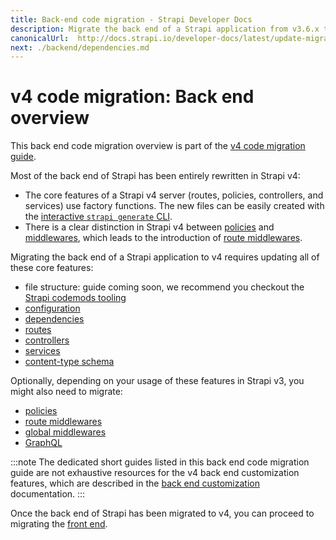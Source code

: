 ```yaml
---
title: Back-end code migration - Strapi Developer Docs
description: Migrate the back end of a Strapi application from v3.6.x to v4.0.x with step-by-step instructions
canonicalUrl:  http://docs.strapi.io/developer-docs/latest/update-migration-guides/migration-guides/v4/code/backend.html
next: ./backend/dependencies.md
---
```


# v4 code migration: Back end overview

This back end code migration overview is part of the [v4 code migration guide](/developer-docs/latest/update-migration-guides/migration-guides/v4/code-migration.md).

Most of the back end of Strapi has been entirely rewritten in Strapi v4:

- The core features of a Strapi v4 server (routes, policies, controllers, and services) use factory functions. The new files can be easily created with the [interactive `strapi generate` CLI](/developer-docs/latest/developer-resources/cli/CLI.md#strapi-generate).
- There is a clear distinction in Strapi v4 between [policies](/developer-docs/latest/development/backend-customization/policies.md) and [middlewares](/developer-docs/latest/development/backend-customization/middlewares.md), which leads to the introduction of [route middlewares](/developer-docs/latest/development/backend-customization/routes.md#middlewares).

Migrating the back end of a Strapi application to v4 requires updating all of these core features:

<!-- TODO: - [file structure]() -->
- file structure: guide coming soon, we recommend you checkout the [Strapi codemods tooling](https://github.com/strapi/codemods)
- [configuration](/developer-docs/latest/update-migration-guides/migration-guides/v4/code/backend/configuration.md)
- [dependencies](/developer-docs/latest/update-migration-guides/migration-guides/v4/code/backend/dependencies.md)
- [routes](/developer-docs/latest/update-migration-guides/migration-guides/v4/code/backend/routes.md)
- [controllers](/developer-docs/latest/update-migration-guides/migration-guides/v4/code/backend/controllers.md)
- [services](/developer-docs/latest/update-migration-guides/migration-guides/v4/code/backend/services.md)
- [content-type schema](/developer-docs/latest/update-migration-guides/migration-guides/v4/code/backend/content-type-schema.md)

Optionally, depending on your usage of these features in Strapi v3, you might also need to migrate:

- [policies](/developer-docs/latest/update-migration-guides/migration-guides/v4/code/backend/policies.md)
- [route middlewares](/developer-docs/latest/update-migration-guides/migration-guides/v4/code/backend/route-middlewares.md)
- [global middlewares](/developer-docs/latest/update-migration-guides/migration-guides/v4/code/backend/global-middlewares.md)
- [GraphQL](/developer-docs/latest/update-migration-guides/migration-guides/v4/code/backend/graphql.md)

:::note
The dedicated short guides listed in this back end code migration guide are not exhaustive resources for the v4 back end customization features, which are described in the [back end customization](/developer-docs/latest/development/backend-customization.md) documentation.
:::

Once the back end of Strapi has been migrated to v4, you can proceed to migrating the [front end](/developer-docs/latest/update-migration-guides/migration-guides/v4/code/frontend.md).
